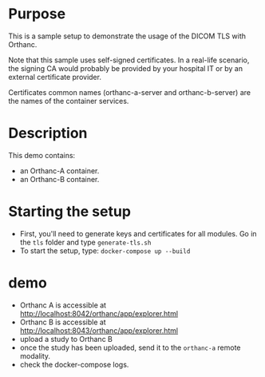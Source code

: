 # Purpose

This is a sample setup to demonstrate the usage of the DICOM TLS with Orthanc.

Note that this sample uses self-signed certificates.  In a real-life scenario,
the signing CA would probably be provided by your hospital IT or by an external certificate provider.

Certificates common names (orthanc-a-server and orthanc-b-server) are the names of the container services.

# Description

This demo contains:

- an Orthanc-A container.
- an Orthanc-B container.

# Starting the setup

- First, you'll need to generate keys and certificates for all modules.  Go in the `tls` folder and type `generate-tls.sh`
- To start the setup, type: `docker-compose up --build`

# demo

- Orthanc A is accessible at [http://localhost:8042/orthanc/app/explorer.html](http://localhost:8042/orthanc/app/explorer.html)
- Orthanc B is accessible at [http://localhost:8043/orthanc/app/explorer.html](http://localhost:8043/orthanc/app/explorer.html)
- upload a study to Orthanc B
- once the study has been uploaded, send it to the `orthanc-a` remote modality.
- check the docker-compose logs.
